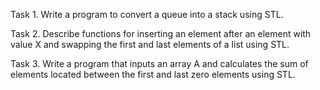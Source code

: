 Task 1. Write a program to convert a queue into a stack using STL.

Task 2. Describe functions for inserting an element after an element with value X and swapping the first and last elements of a list using STL.

Task 3. Write a program that inputs an array A and calculates the sum of elements located between the first and last zero elements using STL.